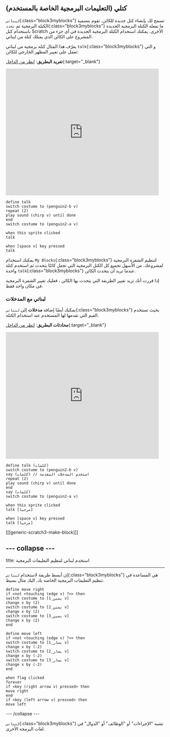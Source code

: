 ## كتلي (التعليمات البرمجية الخاصة بالمستخدم)

`لبناتي`{:class="block3myblocks"} تسمح لك بإنشاء كتل جديدة للكائن. تقوم بتسمية الكتلة البرمجية ثم `تحدد`{:class="block3myblocks"} ما تفعله الكتلة البرمجية الجديدة باستخدام كتل Scratch الأخرى. يمكنك استخدام الكتلة البرمجية الجديدة في أي جزء من المشروع على الكائن الذي يمتلك كتلة من لبناتي.

يعرّف هذا المثال كتلة برمجية من لبناتي `talk`{:class="block3myblocks"} و التي تعمل على تغيير المظهر الخارجي للكائن:

**تغريد البطريق**: [انظر من الداخل](https://scratch.mit.edu/projects/567554899/editor){:target="_blank"}

<div class="scratch-preview">
  <iframe src="https://scratch.mit.edu/projects/567554899/embed" allowtransparency="true" width="485" height="402" frameborder="0" scrolling="no" allowfullscreen></iframe>
</div>

```blocks3
define talk
switch costume to (penguin2-b v)
repeat (2)
play sound (chirp v) until done
end
switch costume to (penguin2-a v)

when this sprite clicked
talk

when [space v] key pressed
talk
```

يمكنك استخدام `My Blocks`{:class="block3myblocks"} لتنظيم الشفرة البرمجية لمشروعك. من الأسهل تجميع كل الكتل البرمجية التي تجعل كائنًا يتحدث ثم استخدم كتلة واحدة `talk`{:class="block3myblocks"} عندما تريد أن يتحدث الكائن.

إذا قررت أنك تريد تغيير الطريقة التي يتحدث بها الكائن ، فعليك تغيير الشفرة البرمجية في مكان واحد فقط.

### لبناتي مع المدخلات

يمكنك أيضًا إضافة **مدخلات** إلى `لبناتي`{:class="block3myblocks"} بحيث تستخدم القيم التي تقدمها لها المستخدم عند استخدام الكتلة.

**محادثات البطريق**: [انظر من الداخل](https://scratch.mit.edu/projects/567538874/editor){:target="_blank"}

<div class="scratch-preview">
  <iframe src="https://scratch.mit.edu/projects/567538874/embed" allowtransparency="true" width="485" height="402" frameborder="0" scrolling="no" allowfullscreen></iframe>
</div>

```blocks3
define talk (كلمات)
switch costume to (penguin2-b v)
say (كلمات) // استخدم المدخلات المقدمة
repeat (2)
play sound (chirp v) until done
end
say (كلمات)
switch costume to (penguin2-a v)

when this sprite clicked
talk [مرحبا]

when [space v] key pressed
talk [مرحبا]
```

[[[generic-scratch3-make-block]]]

--- collapse ---
---
title: استخدم لبناتي لتنظيم التعليمات البرمجية

---
إن أبسط طريقة لاستخدام `لبناتي`{:class="block3myblocks"} هي المساعدة في تنظيم التعليمات البرمجية الخاصة بك. اليك مثال بسيط.

```blocks3
define move right
if <not <touching (edge v) ?>> then
switch costume to [يمين_1 v]
change x by (2)
switch costume to [يمين_2 v]
change x by (2)
switch costume to [يمين_3 v]
change x by (2)
end

define move left
if <not <touching (edge v) ?>> then
switch costume to [يسار_1 v]
change x by (-2)
switch costume to [يسار_2 v]
change x by (-2)
switch costume to [يسار_3 v]
change x by (-2)
end

when flag clicked
forever
if <key (right arrow v) pressed> then
move right
end
if <key (left arrow v) pressed> then
move left
```

--- /collapse ---

`لبناتي`{:class="block3myblocks"} تشبه "الإجراءات" أو "الوظائف" أو "الدوال" في لغات البرمجة الأخرى.
